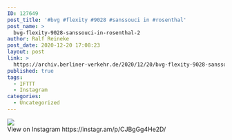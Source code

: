 ```yaml
---
ID: 127649
post_title: '#bvg #flexity #9028 #sanssouci in #rosenthal'
post_name: >
  bvg-flexity-9028-sanssouci-in-rosenthal-2
author: Ralf Reineke
post_date: 2020-12-20 17:08:23
layout: post
link: >
  https://archiv.berliner-verkehr.de/2020/12/20/bvg-flexity-9028-sanssouci-in-rosenthal-2/
published: true
tags:
  - IFTTT
  - Instagram
categories:
  - Uncategorized
---
```

<div><img src='https://scontent-iad3-1.cdninstagram.com/v/t51.29350-15/131894200_236323061233494_1611449793377645641_n.jpg?_nc_cat=102&ccb=2&_nc_sid=8ae9d6&_nc_ohc=142ybkDy0MAAX9Hszkq&_nc_ht=scontent-iad3-1.cdninstagram.com&oh=90040a30b9e10e29c91d23b142e57727&oe=60035FF9' style='max-width:600px;' /><br/><div>View on Instagram https://instagr.am/p/CJBgGg4He2D/</div></div>